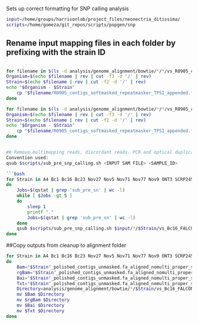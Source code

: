 Sets up correct formatting for SNP calling analysis

```bash
input=/home/groups/harrisonlab/project_files/neonectria_ditissima/
scripts=/home/gomeza/git_repos/scripts/popgen/snp
```

## Rename input mapping files in each folder by prefixing with the strain ID

```bash

for filename in $(ls -d analysis/genome_alignment/bowtie/*/*/vs_R0905_canu_2017); do
Organism=$(echo $filename | rev | cut -f3 -d '/' | rev)
Strain=$(echo $filename | rev | cut -f2 -d '/' | rev)
echo "$Organism - $Strain"
    cp "$filename/R0905_contigs_softmasked_repeatmasker_TPSI_appended.fa_aligned.sam" "$filename/"$Strain"_softmasked_repeatmasker_TPSI_appended.fa_aligned.sam"
done

for filename in $(ls -d analysis/genome_alignment/bowtie/*/*/vs_R0905_canu_2017); do
Organism=$(echo $filename | rev | cut -f3 -d '/' | rev)
Strain=$(echo $filename | rev | cut -f2 -d '/' | rev)
echo "$Organism - $Strain"
    cp "$filename/R0905_contigs_softmasked_repeatmasker_TPSI_appended.fa_aligned.sam" "$filename/"$Strain"_softmasked_repeatmasker_TPSI_appended.fa_aligned.sam"
done


## Remove multimapping reads, discordant reads. PCR and optical duplicates, and add read group and sample name to each mapped read (preferably, the shortest ID possible)
Convention used:
qsub $scripts/sub_pre_snp_calling.sh <INPUT SAM FILE> <SAMPLE_ID>

```bash
for Strain in A4 Bc1 Bc16 Bc23 Nov27 Nov5 Nov71 Nov77 Nov9 ONT3 SCRP245_v2 SCRP249 SCRP324 SCRP333
do
    Jobs=$(qstat | grep 'sub_pre_sn' | wc -l)
    while [ $Jobs -gt 5 ]
    do
        sleep 1
        printf "."
        Jobs=$(qstat | grep 'sub_pre_sn' | wc -l)
    done
    qsub $scripts/sub_pre_snp_calling.sh $input/*/$Strain/vs_Bc16_FALCON/"$Strain"_polished_contigs_unmasked.fa_aligned.sam $Strain
done
```

##Copy outputs from cleanup to alignment folder

```bash
for Strain in A4 Bc1 Bc16 Bc23 Nov27 Nov5 Nov71 Nov77 Nov9 ONT3 SCRP245_v2 SCRP249 SCRP324 SCRP333
do
    Bam="$Strain"_polished_contigs_unmasked.fa_aligned_nomulti_proper_sorted_nodup.bam
    rgBam="$Strain"_polished_contigs_unmasked.fa_aligned_nomulti_proper_sorted_nodup_rg.bam
    Bai="$Strain"_polished_contigs_unmasked.fa_aligned_nomulti_proper_sorted_nodup_rg.bam.bai
    Txt="$Strain"_polished_contigs_unmasked.fa_aligned_nomulti_proper_sorted_nodup.txt
    Directory=analysis/genome_alignment/bowtie/*/$Strain/vs_Bc16_FALCON/
    mv $Bam $Directory
    mv $rgBam $Directory
    mv $Bai $Directory
    mv $Txt $Directory
done
```
